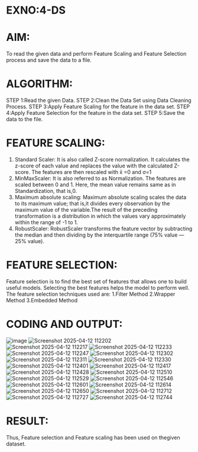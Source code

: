 # EXNO:4-DS
# AIM:
To read the given data and perform Feature Scaling and Feature Selection process and save the
data to a file.

# ALGORITHM:
STEP 1:Read the given Data.
STEP 2:Clean the Data Set using Data Cleaning Process.
STEP 3:Apply Feature Scaling for the feature in the data set.
STEP 4:Apply Feature Selection for the feature in the data set.
STEP 5:Save the data to the file.

# FEATURE SCALING:
1. Standard Scaler: It is also called Z-score normalization. It calculates the z-score of each value and replaces the value with the calculated Z-score. The features are then rescaled with x̄ =0 and σ=1
2. MinMaxScaler: It is also referred to as Normalization. The features are scaled between 0 and 1. Here, the mean value remains same as in Standardization, that is,0.
3. Maximum absolute scaling: Maximum absolute scaling scales the data to its maximum value; that is,it divides every observation by the maximum value of the variable.The result of the preceding transformation is a distribution in which the values vary approximately within the range of -1 to 1.
4. RobustScaler: RobustScaler transforms the feature vector by subtracting the median and then dividing by the interquartile range (75% value — 25% value).

# FEATURE SELECTION:
Feature selection is to find the best set of features that allows one to build useful models. Selecting the best features helps the model to perform well.
The feature selection techniques used are:
1.Filter Method
2.Wrapper Method
3.Embedded Method

# CODING AND OUTPUT:
![image](https://github.com/user-attachments/assets/ad3124ca-612c-46a4-8781-8f0d43d9457e)
![Screenshot 2025-04-12 112202](https://github.com/user-attachments/assets/18657f91-3109-48d0-afc6-a83f55c8b96b)
![Screenshot 2025-04-12 112217](https://github.com/user-attachments/assets/47321ebf-248a-4e92-b89b-056df825d055)
![Screenshot 2025-04-12 112233](https://github.com/user-attachments/assets/8d268bfd-9aa4-4ad2-bbe6-66f756e6dd01)
![Screenshot 2025-04-12 112247](https://github.com/user-attachments/assets/6bf03613-8edc-48e7-bba0-8a314bc81d51)
![Screenshot 2025-04-12 112302](https://github.com/user-attachments/assets/550c3346-6836-49a3-8a6e-9d52019e799c)
![Screenshot 2025-04-12 112311](https://github.com/user-attachments/assets/c16cf392-0823-4dd2-a92a-f4cfffa2f118)
![Screenshot 2025-04-12 112330](https://github.com/user-attachments/assets/c0abd4fc-957d-44df-a99c-eb7da7e003ae)
![Screenshot 2025-04-12 112401](https://github.com/user-attachments/assets/6225ab2d-5ca0-4eeb-bc4f-05015f2a08ba)
![Screenshot 2025-04-12 112417](https://github.com/user-attachments/assets/3d9d4119-bdad-47e8-b612-1dc411864e6a)
![Screenshot 2025-04-12 112428](https://github.com/user-attachments/assets/e64ea791-443b-46a8-a6c9-2b660a7660d4)
![Screenshot 2025-04-12 112510](https://github.com/user-attachments/assets/818a245d-fe20-465d-966a-846c5fe1f84e)
![Screenshot 2025-04-12 112529](https://github.com/user-attachments/assets/c30c6b1c-7992-442e-9314-384253d0d344)
![Screenshot 2025-04-12 112546](https://github.com/user-attachments/assets/4c7391e4-7af4-4882-ac41-7ec3446e54be)
![Screenshot 2025-04-12 112601](https://github.com/user-attachments/assets/c8f59545-6ca1-4207-83f0-03a18e060914)
![Screenshot 2025-04-12 112614](https://github.com/user-attachments/assets/f53c5b58-07c4-442c-aa39-7507bb884414)
![Screenshot 2025-04-12 112650](https://github.com/user-attachments/assets/77d2288f-e7f7-4ff6-a020-b4d2033c2831)
![Screenshot 2025-04-12 112712](https://github.com/user-attachments/assets/58c66c14-5ba7-4a61-9766-f59afc6da1fc)
![Screenshot 2025-04-12 112727](https://github.com/user-attachments/assets/80a4ed56-0ecb-42b1-ac4c-5133b17aff06)
![Screenshot 2025-04-12 112744](https://github.com/user-attachments/assets/e016fccb-7aca-418c-ba21-1c631fc5c7e5)

# RESULT:

Thus, Feature selection and Feature scaling has been used on thegiven dataset.
